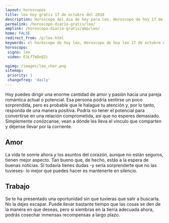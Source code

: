 ```yaml
---
layout: horoscopos
title: leo hoy gratis 17 de octubre del 2018 
description: Horóscopo del dia de hoy para leo. Horoscopo de hoy 17 de octubre del 2018. Las predicciones de amor, trabajo, vida personal gratis.
permalink: /horoscopo-diario-gratis/leo/
amplink: /horoscopo-diario-gratis/amp/leo/
home: FALSE
redirect_from: /p/leo.html
keywords: el horóscopo de hoy leo, Horoscopo de hoy leo 17 de octubre del 2018,horóscopo del día,horoscopo del dia de hoy,horoscopo de hoy,horoscopo de hoy leo,leo hoy,signos zodiacales,horóscopo de hoy,horoscopos de hoy,horoscopo leo hoy,horoscopo de leo de hoy,horóscopo de hoy leo,horoscopos,leo de hoy,los horoscopos de hoy,leo de hoy,leo 17 de octubre del 2018,signos zodiacales 2018, el horoscopo de hoy
horoscopo:
 signo: leo
 video: E3LfTmDnQZc

ogimg: /images/leo_char.png
sitemap:
 priority: 1
 changefreq: 'daily'
---
```



Hoy puedes dirigir una enorme cantidad de amor y pasión hacia una pareja romántica actual o potencial. Esa persona podría sentirse un poco sorprendida, pero es probable que le halague tu atención y, por lo tanto, responda de una manera positiva. Podría no tener el potencial para convertirse en una relación comprometida, así que no esperes demasiado. Simplemente conózcanse, vean a dónde les lleva el vínculo que comparten y déjense llevar por la corriente.

## Amor

La vida te sonríe ahora y los asuntos del corazón, aunque no están seguros, tienen mejor aspecto. Tan bueno que, de hecho, estás a la espera de buenas noticias. Si todavía tienes dudas -y sería sorprenderte que no las tuvieses- lo mejor que puedes hacer es mantenerte en silencio.

## Trabajo

Se te ha presentado una oportunidad sin que tuvieras que salir a buscarla. No la dejes escapar. Puede llevar bastante tiempo que las cosas se den de la manera en que deseas, pero si siembras en la tierra adecuada ahora, podrás cosechar inmensas recompensas a largo plazo.